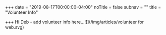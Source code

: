 +++
date = "2019-08-17T00:00:00-04:00"
noTitle = false
subnav = ""
title = "Volunteer Info"

+++
Hi Deb - add volunteer info here...![](/img/articles/volunteer for web.svg)